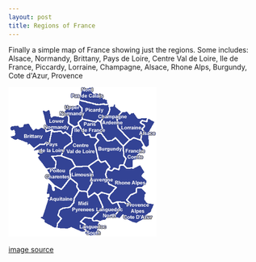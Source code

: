 ```yaml
---
layout: post
title: Regions of France
---
```


Finally a simple map of France showing just the regions. Some includes: Alsace, Normandy, Brittany, Pays de Loire, Centre Val de Loire, Ile de France, Piccardy, Lorraine, Champagne, Alsace, Rhone Alps, Burgundy, Cote d'Azur, Provence

![](/img/france_regions.gif)

[image source](http://www.frenchpropertylinks.com/pbspics/CONTPHOTO_overviewNumber2NEW1.gif)
